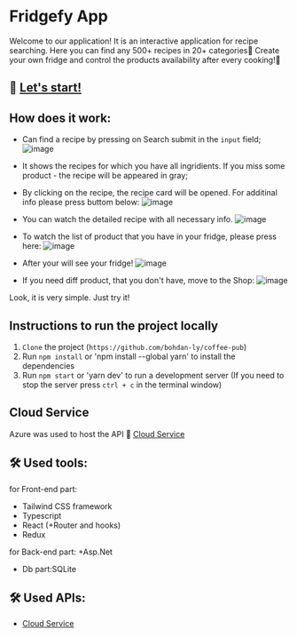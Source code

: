 # Fridgefy App
Welcome to our application! It is an interactive application for recipe searching.
Here you can find any 500+ recipes in 20+ categories🥩
Create your own fridge and control the products availability after every cooking!🍏

## 🔗 [Let's start!](http://coffeeapplicationapi.westeurope.cloudapp.azure.com/)

## How does it work:
  - Can find a recipe by pressing on Search submit in the `input` field;
  ![image](https://user-images.githubusercontent.com/105457299/217359416-d77de76c-6d05-456e-9ceb-567639de68cc.png)

  - It shows the recipes for which you have all ingridients. If you miss some product - the recipe will be appeared in gray;
  - By clicking on the recipe, the recipe card will be opened. For additinal info please press buttom below:
  ![image](https://user-images.githubusercontent.com/105457299/217360873-794fff9f-ed8c-4197-a366-26d5b40c8873.png)
  - You can watch the detailed recipe with all necessary info.
  ![image](https://user-images.githubusercontent.com/105457299/217361184-e3b99f86-09a9-47fb-b60b-5d65afa5f2a7.png)

  - To watch the list of product that you have in your fridge, please press here:
  ![image](https://user-images.githubusercontent.com/105457299/217361544-1fa0941a-ff5a-41ef-bf90-b9eb8acbab8d.png)

  - After your will see your fridge!
  ![image](https://user-images.githubusercontent.com/105457299/217361667-7ee35d3e-115d-45e0-b75e-be5d4b2da790.png)

  - If you need diff product, that you don't have, move to the Shop:
  ![image](https://user-images.githubusercontent.com/105457299/217361867-7d8f9368-b48a-4150-b0e9-b18363d4c357.png)
  
 Look, it is very simple. Just try it!

## Instructions to run the project locally

  1. `Clone` the project (`https://github.com/bohdan-ly/coffee-pub`)
  2. Run `npm install` or 'npm install --global yarn' to install the dependencies
  3. Run `npm start` or 'yarn dev' to run a development server (If you need to stop the server press `ctrl + c` in the terminal window)
  
## Cloud Service
  Azure was used to host the API 🔗 [Cloud Service](http://coffeeapplicationapi.westeurope.cloudapp.azure.com/)

## 🛠 Used tools:
for Front-end part:
+ Tailwind CSS framework
+ Typescript
+ React (+Router and hooks)
+ Redux

for Back-end part:
+Asp.Net
+ Db part:SQLite

## 🛠 Used APIs:
+ [Cloud Service](http://coffeeapplicationapi.westeurope.cloudapp.azure.com/)
